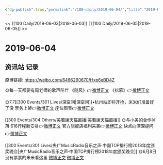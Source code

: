 ```yaml
---
{"dg-publish":true,"permalink":"/100-daily/2019-06-04/","title":"2019-06-04"}
---
```



<< [[100 Daily/2019-06-03\|2019-06-03]] | [[100 Daily/2019-06-05\|2019-06-05]] >>

# 2019-06-04

## 资讯站 记录

原博链接: https://weibo.com/6466290670/Hxp6eBD4Z

🌞每一天都要有周老师的歌声陪伴
《随风》👉[微博正文](https://m.weibo.cn/6466290670/4379364407459823)
《拙慕》👉[微博正文](https://m.weibo.cn/6466290670/4379466534734451)

🌞7.7[[300 Events/301 Lives/深空间\|深空间]]•杭州站即将开抢，米米们准备好了没
票务上架👉[微博正文](https://m.weibo.cn/6466290670/4379537795954114)
座位图表👉[微博正文](https://m.weibo.cn/6466290670/4379522058784489)

[[300 Events/304 Others/美若康天猫直播\|美若康天猫直播]]
🌞与小美的合作掉落
616行程新安排👉[微博正文](https://m.weibo.cn/6466290670/4379528614403378)
官方旗舰店福利来袭👉[微博正文](https://m.weibo.cn/6466290670/4379535837257081)
快点向深深提问👉[微博正文](https://m.weibo.cn/6466290670/4379531093341412)

[[300 Events/301 Lives/央广MusicRadio音乐之声·中国TOP排行榜2018年度颁奖晚会\|央广MusicRadio音乐之声·中国TOP排行榜2018年度颁奖晚会]]
🌞6月8日没有票票的米米看这里
[微博正文](https://m.weibo.cn/6466290670/4379571980261872)
[微博正文](https://m.weibo.cn/6466290670/4379523049038414)